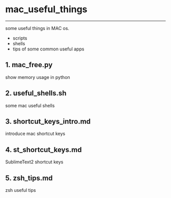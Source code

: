 # mac_useful_things

----

some useful things in MAC os.

- scripts
- shells
- tips of some common useful apps

## 1. mac_free.py

show memory usage in python

## 2. useful_shells.sh

some mac useful shells

## 3. shortcut_keys_intro.md

introduce mac shortcut keys

## 4. st_shortcut_keys.md

SublimeText2 shortcut keys

## 5. zsh_tips.md

zsh useful tips
